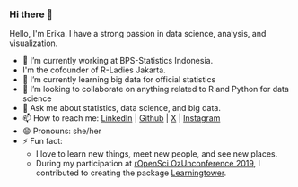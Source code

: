 ### Hi there 👋

<!--
**erikaris/erikaris** is a ✨ _special_ ✨ repository because its `README.md` (this file) appears on your GitHub profile.

Here are some ideas to get you started:

- 🔭 I’m currently working at BPS-Statistics Indonesia
- 🌱 I’m currently learning ...
- 👯 I’m looking to collaborate on ...
- 🤔 I’m looking for help with ...
- 💬 Ask me about ...
- 📫 How to reach me: ...
- 😄 Pronouns: ...
- ⚡ Fun fact: ...


I'm Gzyl, a short for Ghozayel. I've a strong passion for using R for data-analysis, R-packages and beyond!
- 🌱 I'm the author and maintainer of my 1st R-Package 'Lextale', details can be accessed in my repo. 
- 🔭 I'm a quantitative linguist interested in psycholinguitics, corpus linguistics, language aquisition, cross-linguistic studies & input-modality. 
- 🔭 Before I started my PhD in University of Nottingham, I worked as a lecturer in Jubail Industrial College and other institutions in Saudi.
- ⚡I've some experience of using PsychoPy, Pavlovia and GitLab for running studies online.
- 💬 Ask me about resources about statistics for linguists using R, running studies using PsychoPy, and creating R packages from scratch 😄.
- 📫 How to reach me: @gzl_atb
-->

Hello, I'm Erika. I have a strong passion in data science, analysis, and visualization. 
- 🔭 I’m currently working at BPS-Statistics Indonesia.
- I'm the cofounder of R-Ladies Jakarta. 
- 🌱 I’m currently learning big data for official statistics
- 👯 I’m looking to collaborate on anything related to R and Python for data science
- 💬 Ask me about statistics, data science, and big data. 
- 📫 How to reach me: <a href="https://www.linkedin.com/in/erika-siregar/">LinkedIn</a> | <a href="https://github.com/erikaris">Github</a> | <a href="https://x.com/erikaris">X</a> | <a href="https://instagram.com/erikaris15">Instagram</a>
- 😄 Pronouns: she/her
- ⚡ Fun fact:
  - I love to learn new things, meet new people, and see new places.
  - During my participation at <a href="https://ozunconf19.ropensci.org/">rOpenSci OzUnconference 2019</a>, I contributed to creating the package <a href="https://CRAN.R-project.org/package=learningtower">Learningtower</a>.
